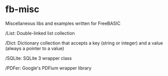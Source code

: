 # fb-misc
Miscellaneous libs and examples written for FreeBASIC

/List: Double-linked list collection

/Dict: Dictionary collection that accepts a key (string or integer) and a value (always a pointer to a value)

/SQLite: SQLite 3 wrapper class

/PDFer: Google's PDFium wrapper library
